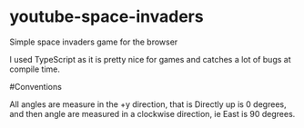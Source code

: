 # youtube-space-invaders
Simple space invaders game for the browser

I used TypeScript as it is pretty nice for games and catches a lot of bugs at compile time.

#Conventions

All angles are measure in the +y direction, that is Directly up is 0 degrees, and then angle are measured in a clockwise direction, ie 
East is 90 degrees.
